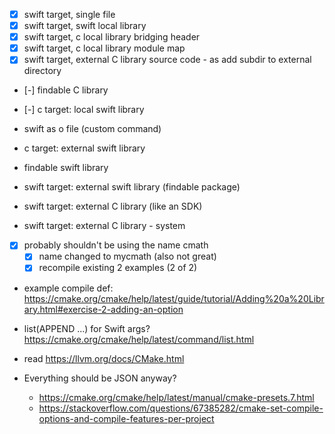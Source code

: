 - [x] swift target, single file
- [x] swift target, swift local library
- [x] swift target, c local library bridging header
- [x] swift target, c local library module map
- [x] swift target, external C library source code
        - as add subdir to external directory
- [-] findable C library
- [-] c target: local swift library

- swift as o file (custom command)
- c target: external swift library
- findable swift library 
- swift target: external swift library (findable package)
- swift target: external C library (like an SDK)
- swift target: external C library - system

- [x] probably shouldn't be using the name cmath
    - [x] name changed to mycmath (also not great)
    - [x] recompile existing 2 examples (2 of 2)
- example compile def: https://cmake.org/cmake/help/latest/guide/tutorial/Adding%20a%20Library.html#exercise-2-adding-an-option

- list(APPEND ...) for Swift args? https://cmake.org/cmake/help/latest/command/list.html
- read https://llvm.org/docs/CMake.html
- Everything should be JSON anyway?
    - https://cmake.org/cmake/help/latest/manual/cmake-presets.7.html
    - https://stackoverflow.com/questions/67385282/cmake-set-compile-options-and-compile-features-per-project